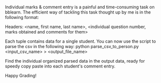 Individual marks & comment entry is a painful and time-consuming task on bblearn.
The efficient way of tackling this task thought up by me is in the following format:

Headers:
   <name, first name, last name>, <individual question number, marks obtained and comments for them>

Each tuple contains data for a single student.
You can now use the script to parse the csv in the following way:
 python parse_csv_to_person.py <input_csv_name> > <output_file_name> 

Find the individual organized parsed data in the output data, ready for speedy copy paste into each student's comment entry.

Happy Grading!